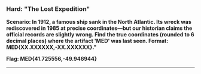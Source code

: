 ### Hard: "The Lost Expedition"

**Scenario: In 1912, a famous ship sank in the North Atlantic. Its wreck was rediscovered in 1985 at precise coordinates—but our historian claims the official records are slightly wrong. Find the true coordinates (rounded to 6 decimal places) where the artifact 'MED' was last seen. Format: MED{XX.XXXXXX,-XX.XXXXXX}."**


**Flag: MED{41.725556,-49.946944}**


---
<!-- titanic 
41.725556, -49.946944
https://geohack.toolforge.org/geohack.php?pagename=Wreck_of_the_Titanic&params=41_43_32_N_49_56_49_W_scale:5000000 -->